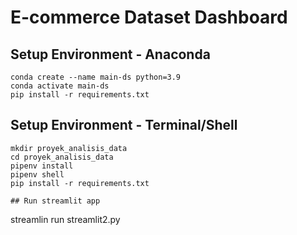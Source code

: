 # E-commerce Dataset Dashboard

## Setup Environment - Anaconda
```
conda create --name main-ds python=3.9
conda activate main-ds
pip install -r requirements.txt
```

## Setup Environment - Terminal/Shell
```
mkdir proyek_analisis_data
cd proyek_analisis_data
pipenv install
pipenv shell
pip install -r requirements.txt

## Run streamlit app
```
streamlin run streamlit2.py
```
